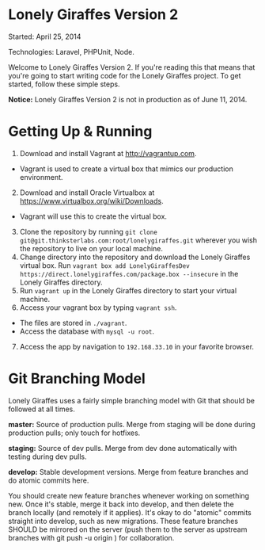 Lonely Giraffes Version 2
=========================


Started: April 25, 2014

Technologies: Laravel, PHPUnit, Node.


Welcome to Lonely Giraffes Version 2.  If you're reading this that means that you're going to start writing code for the Lonely Giraffes project.  To get started, follow these simple steps.


**Notice:** Lonely Giraffes Version 2 is not in production as of June 11, 2014.


Getting Up & Running
====================


1. Download and install Vagrant at http://vagrantup.com.
  * Vagrant is used to create a virtual box that mimics our production environment.
2. Download and install Oracle Virtualbox at https://www.virtualbox.org/wiki/Downloads.
  * Vagrant will use this to create the virtual box.
3. Clone the repository by running `git clone git@git.thinksterlabs.com:root/lonelygiraffes.git` wherever you wish the repository to live on your local machine.
4. Change directory into the repository and download the Lonely Giraffes virtual box.  Run `vagrant box add LonelyGiraffesDev https://direct.lonelygiraffes.com/package.box --insecure` in the Lonely Giraffes directory.
5. Run `vagrant up` in the Lonely Giraffes directory to start your virtual machine.
6. Access your vagrant box by typing `vagrant ssh`.
  * The files are stored in `./vagrant`.
  * Access the database with `mysql -u root`.
7. Access the app by navigation to `192.168.33.10` in your favorite browser.

Git Branching Model
===================


Lonely Giraffes uses a fairly simple branching model with Git that should be followed at all times.


**master:** Source of production pulls. Merge from staging will be done during production pulls; only touch for hotfixes.

**staging:** Source of dev pulls. Merge from dev done automatically with testing during dev pulls.

**develop:** Stable development versions. Merge from feature branches and do atomic commits here.


You should create new feature branches whenever working on something new. Once it's stable, merge it back into develop, and then delete the branch locally (and remotely if it applies). It's okay to do "atomic" commits straight into develop, such as new migrations. These feature branches SHOULD be mirrored on the server (push them to the server as upstream branches with git push -u origin <branch>)
for collaboration.
